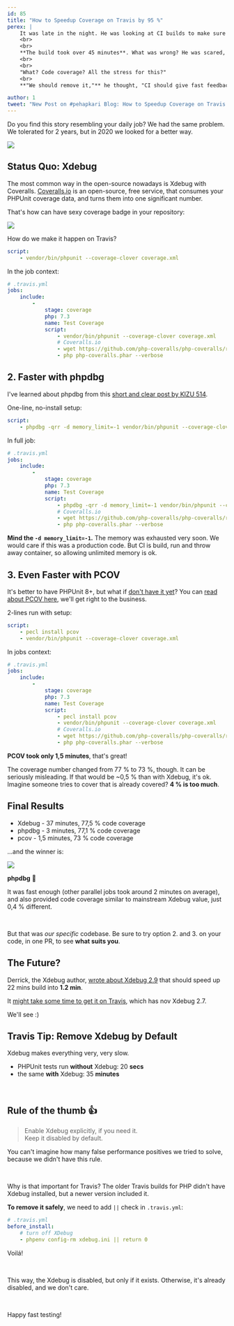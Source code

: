 ```yaml
---
id: 85
title: "How to Speedup Coverage on Travis by 95 %"
perex: |
    It was late in the night. He was looking at CI builds to make sure everything is ready for a morning presentation.
    <br>
    <br>
    **The build took over 45 minutes**. What was wrong? He was scared, took a deep breath, and looked at Travis build detail anyway.
    <br>
    <br>
    "What? Code coverage? All the stress for this?"
    <br>
    **"We should remove it,"** he thought, "CI should give fast feedback... or is there another way?"

author: 1
tweet: "New Post on #pehapkari Blog: How to Speedup Coverage on Travis by 95 %"
---
```


Do you find this story resembling your daily job? We had the same problem. We tolerated for 2 years, but in 2020 we looked for a better way.

<img src="/assets/images/posts/coverage_slow.png">

## Status Quo: Xdebug

The most common way in the open-source nowadays is Xdebug with Coveralls. [Coveralls.io](http://coveralls.io/) is an open-source, free service, that consumes your PHPUnit coverage data, and turns them into one significant number.

That's how can have sexy coverage badge in your repository:

<img src="https://img.shields.io/coveralls/Symplify/Symplify/master.svg?style=flat-square">

How do we make it happen on Travis?

```yaml
script:
    - vendor/bin/phpunit --coverage-clover coverage.xml
```

In the job context:

```yaml
# .travis.yml
jobs:
    include:
        -
            stage: coverage
            php: 7.3
            name: Test Coverage
            script:
                - vendor/bin/phpunit --coverage-clover coverage.xml
                # Coveralls.io
                - wget https://github.com/php-coveralls/php-coveralls/releases/download/v2.1.0/php-coveralls.phar
                - php php-coveralls.phar --verbose
```

## 2. Faster with phpdbg

I've learned about phpdbg from this [short and clear post by KIZU 514](https://kizu514.com/blog/phpdbg-is-much-faster-than-xdebug-for-code-coverage/).

One-line, no-install setup:

```yaml
script:
    - phpdbg -qrr -d memory_limit=-1 vendor/bin/phpunit --coverage-clover coverage.xml
```

In full job:

```yaml
# .travis.yml
jobs:
    include:
        -
            stage: coverage
            php: 7.3
            name: Test Coverage
            script:
                - phpdbg -qrr -d memory_limit=-1 vendor/bin/phpunit --coverage-clover coverage.xml
                # Coveralls.io
                - wget https://github.com/php-coveralls/php-coveralls/releases/download/v2.1.0/php-coveralls.phar
                - php php-coveralls.phar --verbose
```

**Mind the `-d memory_limit=-1`.** The memory was exhausted very soon. We would care if this was a production code. But CI is build, run and throw away container, so allowing unlimited memory is ok.


## 3. Even Faster with PCOV

It's better to have PHPUnit 8+, but what if [don't have it yet](/blog/2019/11/04/still-on-phpunit-4-come-to-phpunit-8-together-in-a-day/)? You can [read about PCOV here](https://kizu514.com/blog/pcov-is-better-than-phpdbg-and-xdebug-for-code-coverage/), we'll get right to the business.

2-lines run with setup:

```yaml
script:
    - pecl install pcov
    - vendor/bin/phpunit --coverage-clover coverage.xml
```

In jobs context:

```yaml
# .travis.yml
jobs:
    include:
        -
            stage: coverage
            php: 7.3
            name: Test Coverage
            script:
                - pecl install pcov
                - vendor/bin/phpunit --coverage-clover coverage.xml
                # Coveralls.io
                - wget https://github.com/php-coveralls/php-coveralls/releases/download/v2.1.0/php-coveralls.phar
                - php php-coveralls.phar --verbose
```

**PCOV took only 1,5 minutes**, that's great!

The coverage number changed from 77 % to 73 %, though. It can be seriously misleading. If that would be ~0,5 % than
with Xdebug, it's ok. Imagine someone tries to cover that is already covered? **4 % is too much**.


## Final Results

- Xdebug - 37 minutes, 77,5 % code coverage
- phpdbg - 3 minutes, 77,1 % code coverage
- pcov - 1,5 minutes, 73 % code coverage

...and the winner is:

<img src="/assets/images/posts/coverage_fast.png">

<br>

**phpdbg** 🎉

It was fast enough (other parallel jobs took around 2 minutes on average), and also provided code coverage similar to mainstream Xdebug value, just 0,4 % different.

<br>

But that was *our specific* codebase. Be sure to try option 2. and 3. on your code, in one PR, to see **what suits you**.

## The Future?

Derrick, the Xdebug author, [wrote about Xdebug 2.9](https://derickrethans.nl/crafty-code-coverage.html) that should speed up 22 mins build into **1.2 min**.

It [might take some time to get it on Travis](https://travis-ci.community/t/new-faster-xdebug-2-9-is-out/6372), which has nov Xdebug 2.7.

We'll see :)


## Travis Tip: Remove Xdebug by Default

Xdebug makes everything very, very slow.

- PHPUnit tests run **without** Xdebug: 20 **secs**
- the same **with** Xdebug: 35 **minutes**

<br>

<div class="text-center">
<h2>Rule of the thumb 👍</h2>
</div>

<blockquote class="blockquote text-center">
    Enable Xdebug explicitly, if you need it.
    <br>
    Keep it disabled by default.
</blockquote>

You can't imagine how many false performance positives we tried to solve, because we didn't have this rule.

<br>

Why is that important for Travis? The older Travis builds for PHP didn't have Xdebug installed, but a newer version included it.

**To remove it safely**, we need to add `||` check in `.travis.yml`:

```yaml
# .travis.yml
before_install:
    # turn off XDebug
    - phpenv config-rm xdebug.ini || return 0
```

Voilá!

<br>

This way, the Xdebug is disabled, but only if it exists. Otherwise, it's already disabled, and we don't care.


<br>

Happy fast testing!
